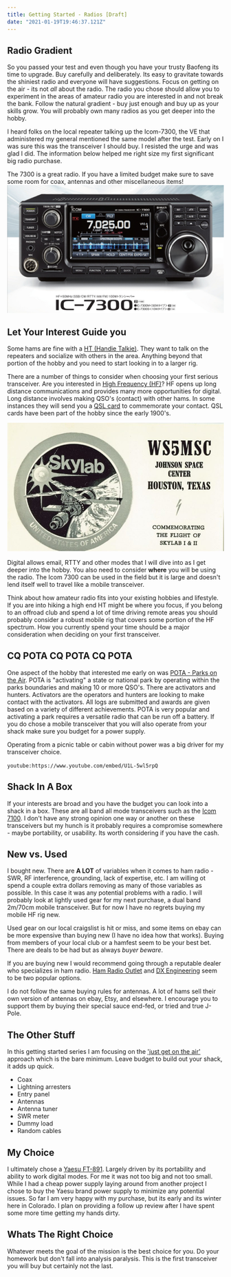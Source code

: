 ```yaml
---
title: Getting Started - Radios [Draft]
date: "2021-01-19T19:46:37.121Z"
---
```


<!-- Getting Started Series                                   
:---------------------------------------
[Get On The Air](./get-on-the-air)
[Radios](./radios)
[Antennas](./antennas)
[Operating](./operating)


--- -->

## Radio Gradient
So you passed your test and even though you have your trusty Baofeng its time to upgrade. Buy carefully and deliberately. Its easy to gravitate towards the shiniest radio and everyone will have suggestions. Focus on getting on the air - its not *all* about the radio. The radio you chose should allow you to experiment in the areas of amateur radio you are interested in and not break the bank. Follow the natural gradient - buy just enough and buy up as your skills grow. You will probably own many radios as you get deeper into the hobby.

I heard folks on the local repeater talking up the Icom-7300, the VE that administered my general mentioned the same model after the test. Early on I was sure this was the transceiver I should buy. I resisted the urge and was glad I did. The information below helped me right size my first significant big radio purchase.

The 7300 is a great radio. If you have a limited budget make sure to save some room for coax, antennas and other miscellaneous items!
![Shiny!](./icom-ic-7300.jpg)

## Let Your Interest Guide you
Some hams are fine with a [HT (Handie Talkie)](https://en.wikipedia.org/wiki/Walkie-talkie). They want to talk on the repeaters and socialize with others in the area. Anything beyond that portion of the hobby and you need to start looking in to a larger rig. 

There are a number of things to consider when choosing your first serious transceiver. Are you interested in [High Frequency (HF)](https://en.wikipedia.org/wiki/High_frequency)? HF opens up long distance communications and provides many more opportunities for digital. Long distance involves making QSO's (contact) with other hams. In some instances they will send you a [QSL card](https://en.wikipedia.org/wiki/QSL_card) to commemorate your contact. QSL cards have been part of the hobby since the early 1900's.

![QSL Card](./QSL.jpg)

 Digital allows email, RTTY and other modes that I will dive into as I get deeper into the hobby. You also need to consider **where** you will be using the radio. The Icom 7300 can be used in the field but it is large and doesn't lend itself well to travel like a mobile transceiver.


 Think about how amateur radio fits into your existing hobbies and lifestyle. If you are into hiking a high end HT might be where you focus, if you belong to an offroad club and spend a lot of time driving remote areas you should probably consider a robust mobile rig that covers some portion of the HF spectrum. How you currently spend your time should be a major consideration when deciding on your first transceiver.

## CQ POTA CQ POTA CQ POTA
One aspect of the hobby that interested me early on was [POTA - Parks on the Air](https://parksontheair.com/). POTA is "activating" a state or national park by operating within the parks boundaries and making 10 or more QSO's. There are activators and hunters. Activators are the operators and hunters are looking to make contact with the activators. All logs are submitted and awards are given based on a variety of different achievements. POTA is very popular and activating a park requires a versatile radio that can be run off a battery. If you do chose a mobile transceiver that you will also operate from your shack make sure you budget for a power supply.

Operating from a picnic table or cabin without power was a big driver for my transceiver choice.

`youtube:https://www.youtube.com/embed/U1L-5wl5rpQ`

## Shack In A Box
If your interests are broad and you have the budget you can look into a shack in a box. These are all band all mode transceivers such as the [Icom 7100](https://www.hamradio.com/detail.cfm?pid=H0-011766). I don't have any strong opinion one way or another on these transceivers but my hunch is it probably requires a compromise somewhere - maybe portability, or usability. Its worth considering if you have the cash. 

## New vs. Used
I bought new. There are **A LOT** of variables when it comes to ham radio - SWR, RF interference, grounding, lack of expertise, etc. I am willing ot spend a couple extra dollars removing as many of those variables as possible. In this case it was any potential problems with a radio. I will probably look at lightly used gear for my next purchase, a dual band 2m/70cm mobile transceiver. But for now I have no regrets buying my mobile HF rig new.

Used gear on our local craigslist is hit or miss, and some items on ebay can be more expensive than buying new (I have no idea how that works). Buying from members of your local club or a hamfest seem to be your best bet. There are deals to be had but as always *buyer beware*.

If you are buying new I would recommend going through a reputable dealer who specializes in ham radio. [Ham Radio Outlet](https://www.hamradio.com/) and [DX Engineering](https://www.dxengineering.com/) seem to be two popular options. 

I do not follow the same buying rules for antennas. A lot of hams sell their own version of antennas on ebay, Etsy, and elsewhere. I encourage you to support them by buying their special sauce end-fed, or tried and true J-Pole.

## The Other Stuff
In this getting started series I am focusing on the ['just get on the air'](./get-on-the-air) approach which is the bare minimum. Leave budget to build out your shack, it adds up quick.
- Coax
- Lightning arresters
- Entry panel
- Antennas
- Antenna tuner
- SWR meter
- Dummy load
- Random cables

## My Choice
I ultimately chose a [Yaesu FT-891](https://www.yaesu.com/airband/indexVS.cfm?cmd=DisplayProducts&ProdCatID=102&encProdID=DF4DB262968932E999EAF928B5B6A1A7). Largely driven by its portability and ability to work digital modes. For me it was not too big and not too small. While I had a cheap power supply laying around from another project I chose to buy the  Yaesu brand power supply to minimize any potential issues. So far I am very happy with my purchase, but its early and its winter here in Colorado. I plan on providing a follow up review after I have spent some more time getting my hands dirty.

## Whats The Right Choice
Whatever meets the goal of the mission is the best choice for you. Do your homework but don't fall into analysis paralysis. This is the first transceiver you will buy but certainly not the last. 